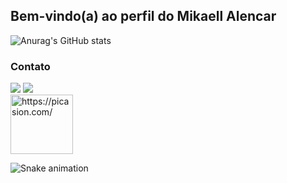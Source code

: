 ## Bem-vindo(a) ao perfil do Mikaell Alencar 

![Anurag's GitHub stats](https://github-readme-stats.vercel.app/api?username=anuraghazra&show_icons=true&theme=tokyonight)
 
  ### Contato
 
<div> 
  <a href="https://instagram.com/mk.alen" target="_blank"><img src="https://img.shields.io/badge/-Instagram-%23E4405F?style=for-the-badge&logo=instagram&logoColor=white" target="_blank"></a>
  <a href=mailto:trabalhoeemail@gmail.com target="_blank"><img src="https://img.shields.io/badge/-Gmail-%23333?style=for-the-badge&logo=gmail&logoColor=white" target="_blank"></a>
<div>
  <a href="https://picasion.com/"><img src="https://i.picasion.com/pic92/2490778479d50f019c6f0d23abaf5ac6.gif" width="100" height="95" border="0" alt="https://picasion.com/" /></a><br /><a href="https://picasion.com/"></a>
 </div>
  
 ![Snake animation](https://github.com/mikaellalencar/mikaellalencar/blob/output/github-contribution-grid-snake.svg)

</div>

 

